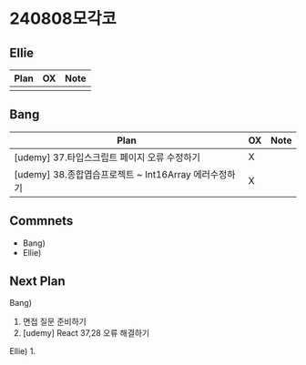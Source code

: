 # 240808모각코

## Ellie

| Plan                 | OX  | Note |
| -------------------- | --- | ---- |
|                      |     |      |

## Bang

| Plan                  | OX  | Note |
| --------------------- | --- | ---- |
| [udemy]  37.타입스크립트 페이지 오류 수정하기  |  X    |      |
| [udemy]  38.종합엽습프로젝트 ~ Int16Array 에러수정하기  |  X    |      |

## Commnets

- Bang)
- Ellie)

## Next Plan

Bang)
1. 면접 질문 준비하기
2. [udemy] React 37,28 오류 해결하기

Ellie)
1. 

